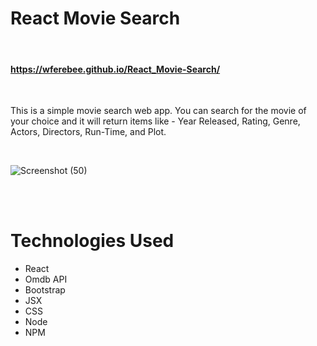# React Movie Search
<br />

#### https://wferebee.github.io/React_Movie-Search/
<br />

This is a simple movie search web app. You can search for the movie of your choice and it will return items like - Year Released, Rating, Genre, Actors, Directors, Run-Time, and Plot.

<br />

![Screenshot (50)](https://user-images.githubusercontent.com/53095806/71647530-7073b780-2cc6-11ea-9a30-83159606a32c.png)

<br />
<br />

# Technologies Used

* React
* Omdb API
* Bootstrap
* JSX
* CSS
* Node
* NPM 


